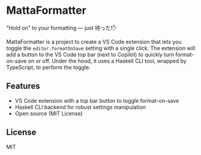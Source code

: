 # MattaFormatter

"Hold on" to your formatting — just 待った!✋

MattaFormatter is a project to create a VS Code extension that lets you toggle the `editor.formatOnSave` setting with a single click.
The extension will add a button to the VS Code top bar (next to Copilot) to quickly turn format-on-save on or off. Under the hood, it uses a Haskell CLI tool, wrapped by TypeScript, to perform the toggle.

## Features
- VS Code extension with a top bar button to toggle format-on-save
- Haskell CLI backend for robust settings manipulation
- Open source (MIT License)

## License
MIT
